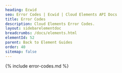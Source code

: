 ```yaml
---
heading: Ecwid
seo: Error Codes | Ecwid | Cloud Elements API Docs
title: Error Codes
description: Cloud Elements Error Codes.
layout: sidebarelementdoc
breadcrumbs: /docs/elements.html
elementId: 52
parent: Back to Element Guides
order: 40
sitemap: false
---
```


{% include error-codes.md %}
